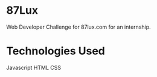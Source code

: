 # 87Lux
Web Developer Challenge for 87lux.com for an internship. 

# Technologies Used
Javascript
HTML
CSS


